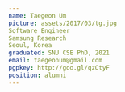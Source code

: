 ```yaml
---
name: Taegeon Um
picture: assets/2017/03/tg.jpg  
Software Engineer  
Samsung Research  
Seoul, Korea  
graduated: SNU CSE PhD, 2021  
email: taegeonum@gmail.com
pgpkey: http://goo.gl/qzOtyF
position: alumni
---
```

